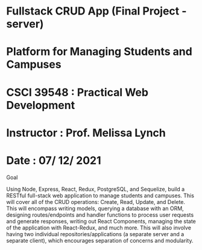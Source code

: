 # Fullstack CRUD App (Final Project - server)
# Platform for Managing Students and Campuses
# CSCI 39548 : Practical Web Development
# Instructor : Prof. Melissa Lynch
# Date : 07/ 12/ 2021

Goal

Using Node, Express, React, Redux, PostgreSQL, and Sequelize, build a RESTful full-stack web application to manage students and campuses. This will cover all of the CRUD operations: Create, Read, Update, and Delete. This will encompass writing models, querying a database with an ORM, designing routes/endpoints and handler functions to process user requests and generate responses, writing out React Components, managing the state of the application with React-Redux, and much more. This will also involve having two individual repositories/applications (a separate server and a separate client), which encourages separation of concerns and modularity. 

